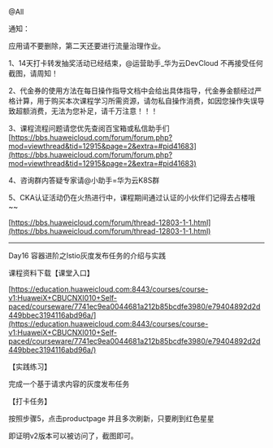 @All

通知：

应用请不要删除，第二天还要进行流量治理作业。

1、14天打卡转发抽奖活动已经结束，@运营助手_华为云DevCloud 不再接受任何截图，请周知！

2、代金券的使用方法在每日操作指导文档中会给出具体指导，代金券金额经过严格计算，用于购买本次课程学习所需资源，请勿私自操作消费，如因您操作失误导致超额消费，无法为您补足，请千万注意！！！

3、课程流程问题请您优先查阅百宝箱或私信助手们[https://bbs.huaweicloud.com/forum/forum.php?mod=viewthread&tid=12915&page=2&extra=#pid41683](https://bbs.huaweicloud.com/forum/forum.php?mod=viewthread&tid=12915&page=2&extra=#pid41683)

4、咨询群内答疑专家请@小助手=华为云K8S群

5、CKA认证活动仍在火热进行中，课程期间通过认证的小伙伴们记得去占楼哦~~

[https://bbs.huaweicloud.com/forum/thread-12803-1-1.html](https://bbs.huaweicloud.com/forum/thread-12803-1-1.html)

---------------------------

Day16 容器进阶之Istio灰度发布任务的介绍与实践

课程资料下载【课堂入口】

[https://education.huaweicloud.com:8443/courses/course-v1:HuaweiX+CBUCNXI010+Self-paced/courseware/7741ec9ea0044681a212b85bcdfe3980/e79404892d2d449bbec3194116abd96a/](https://education.huaweicloud.com:8443/courses/course-v1:HuaweiX+CBUCNXI010+Self-paced/courseware/7741ec9ea0044681a212b85bcdfe3980/e79404892d2d449bbec3194116abd96a/)

【实践练习】

完成一个基于请求内容的灰度发布任务

【打卡任务】

按照步骤5，点击productpage 并且多次刷新，只要刷到红色星星

即证明v2版本可以被访问了，截图即可。